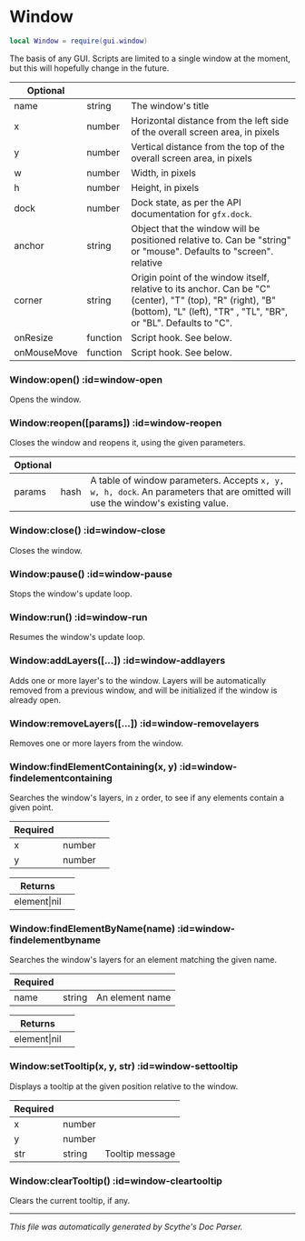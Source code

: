 # Window
```lua
local Window = require(gui.window)
```
The basis of any GUI. Scripts are limited to a single window at the moment,
but this will hopefully change in the future.

| **Optional** | []() | []() |
| --- | --- | --- |
| name | string | The window's title |
| x | number | Horizontal distance from the left side of the overall screen area, in pixels |
| y | number | Vertical distance from the top of the overall screen area, in pixels |
| w | number | Width, in pixels |
| h | number | Height, in pixels |
| dock | number | Dock state, as per the API documentation for `gfx.dock`. |
| anchor | string | Object that the window will be positioned relative to. Can be "string" or "mouse". Defaults to "screen". relative |
| corner | string | Origin point of the window itself, relative to its anchor. Can be "C" (center), "T" (top), "R" (right), "B" (bottom), "L" (left), "TR" , "TL", "BR", or "BL". Defaults to "C". |
| onResize | function | Script hook. See below. |
| onMouseMove | function | Script hook. See below. |

<section class="segment">

### Window:open() :id=window-open

Opens the window.

</section>
<section class="segment">

### Window:reopen([params]) :id=window-reopen

Closes the window and reopens it, using the given parameters.

| **Optional** | []() | []() |
| --- | --- | --- |
| params | hash | A table of window parameters. Accepts `x, y, w, h, dock`. An parameters that are omitted will use the window's existing value. |

</section>
<section class="segment">

### Window:close() :id=window-close

Closes the window.

</section>
<section class="segment">

### Window:pause() :id=window-pause

Stops the window's update loop.

</section>
<section class="segment">

### Window:run() :id=window-run

Resumes the window's update loop.

</section>
<section class="segment">

### Window:addLayers([...]) :id=window-addlayers

Adds one or more layer's to the window. Layers will be automatically removed
from a previous window, and will be initialized if the window is already open.

</section>
<section class="segment">

### Window:removeLayers([...]) :id=window-removelayers

Removes one or more layers from the window.

</section>
<section class="segment">

### Window:findElementContaining(x, y) :id=window-findelementcontaining

Searches the window's layers, in `z` order, to see if any elements contain
a given point.

| **Required** | []() | []() |
| --- | --- | --- |
| x | number |  |
| y | number |  |

| **Returns** | []() |
| --- | --- |
| element&#124;nil |  |

</section>
<section class="segment">

### Window:findElementByName(name) :id=window-findelementbyname

Searches the window's layers for an element matching the given name.

| **Required** | []() | []() |
| --- | --- | --- |
| name | string | An element name |

| **Returns** | []() |
| --- | --- |
| element&#124;nil |  |

</section>
<section class="segment">

### Window:setTooltip(x, y, str) :id=window-settooltip

Displays a tooltip at the given position relative to the window.

| **Required** | []() | []() |
| --- | --- | --- |
| x | number |  |
| y | number |  |
| str | string | Tooltip message |

</section>
<section class="segment">

### Window:clearTooltip() :id=window-cleartooltip

Clears the current tooltip, if any.

</section>

----
_This file was automatically generated by Scythe's Doc Parser._
